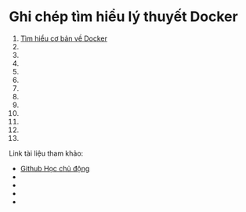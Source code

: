 # Ghi chép tìm hiểu lý thuyết Docker
1. [Tìm hiểu cơ bản về Docker](1.what-is-docker.md)
1. []()
1. []()
1. []()
1. []()
1. []()
1. []()
1. []()
1. []()
1. []()
1. []()
1. []()
1. []()

Link tài liệu tham khảo:
* [Github Học chủ động](https://github.com/hocchudong/ghichep-docker/blob/master/docs/README.md)
* []()
* []()
* []()
* []()